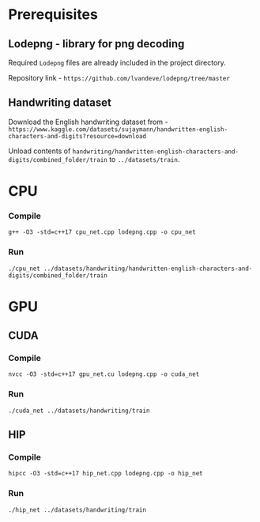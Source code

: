 
# Prerequisites

## Lodepng - library for png decoding

Required `Lodepng` files are already included in the project directory.

Repository link - `https://github.com/lvandeve/lodepng/tree/master`

## Handwriting dataset

Download the English handwriting dataset from - `https://www.kaggle.com/datasets/sujaymann/handwritten-english-characters-and-digits?resource=download`

Unload contents of `handwriting/handwritten-english-characters-and-digits/combined_folder/train` to `../datasets/train`.

# CPU

### Compile

`g++ -O3 -std=c++17 cpu_net.cpp lodepng.cpp -o cpu_net`

### Run

`./cpu_net ../datasets/handwriting/handwritten-english-characters-and-digits/combined_folder/train`

# GPU

## CUDA

### Compile

`nvcc -O3 -std=c++17 gpu_net.cu lodepng.cpp -o cuda_net`

### Run

`./cuda_net ../datasets/handwriting/train`

## HIP

### Compile

`hipcc -O3 -std=c++17 hip_net.cpp lodepng.cpp -o hip_net`

### Run

`./hip_net ../datasets/handwriting/train`